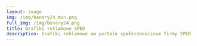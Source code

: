 ```yaml
---
layout: image 
img: /img/banery24_min.png
full_img: /img/banery24.png
title: Grafiki reklamowe SPED
description: Grafiki reklamowe na portale społecznościowe firmy SPED
---
```

